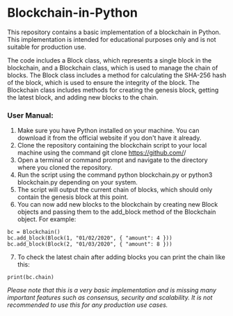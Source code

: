 # Blockchain-in-Python

This repository contains a basic implementation of a blockchain in Python. This implementation is intended for educational purposes only and is not suitable for production use.

The code includes a Block class, which represents a single block in the blockchain, and a Blockchain class, which is used to manage the chain of blocks. The Block class includes a method for calculating the SHA-256 hash of the block, which is used to ensure the integrity of the block. The Blockchain class includes methods for creating the genesis block, getting the latest block, and adding new blocks to the chain.

### User Manual: ###

 1. Make sure you have Python installed on your machine. You can download it from the official website if you don't have it already.
 2. Clone the repository containing the blockchain script to your local machine using the command git clone https://github.com/<username>/<repository-name>
 3. Open a terminal or command prompt and navigate to the directory where you cloned the repository.
 4. Run the script using the command python blockchain.py or python3 blockchain.py depending on your system.
 5. The script will output the current chain of blocks, which should only contain the genesis block at this point.
 6. You can now add new blocks to the blockchain by creating new Block objects and passing them to the add_block method of the Blockchain object. For example:

```
bc = Blockchain()
bc.add_block(Block(1, "01/02/2020", { "amount": 4 }))
bc.add_block(Block(2, "01/03/2020", { "amount": 8 }))

```
 7. To check the latest chain after adding blocks you can print the chain like this:

```
print(bc.chain)
```

*Please note that this is a very basic implementation and is missing many important features such as consensus, security and scalability. It is not recommended to use this for any production use cases.*
